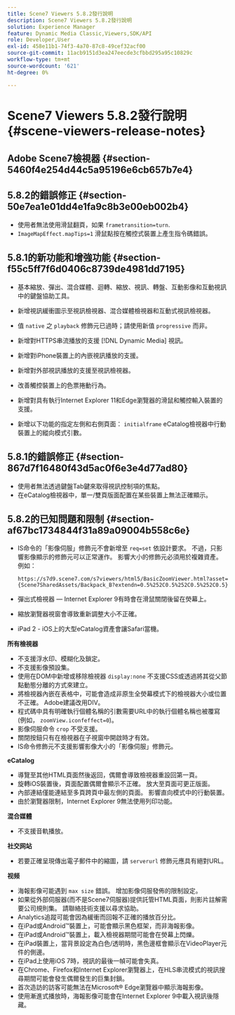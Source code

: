 ```yaml
---
title: Scene7 Viewers 5.8.2發行說明
description: Scene7 Viewers 5.8.2發行說明
solution: Experience Manager
feature: Dynamic Media Classic,Viewers,SDK/API
role: Developer,User
exl-id: 458e11b1-74f3-4a70-87c8-49cef32acf00
source-git-commit: 11acb9151d3ea247eecde3cfbbd295a95c10829c
workflow-type: tm+mt
source-wordcount: '621'
ht-degree: 0%

---
```


# Scene7 Viewers 5.8.2發行說明{#scene-viewers-release-notes}

## Adobe Scene7檢視器 {#section-5460f4e254d44c5a95196e6cb657b7e4}

## 5.8.2的錯誤修正 {#section-50e7ea1e01dd4e1fa9c8b3e00eb002b4}

* 使用者無法使用滑鼠翻頁，如果 `frametransition=turn`.
* `ImageMapEffect.mapTips=1` 滑鼠點按在觸控式裝置上產生指令碼錯誤。

## 5.8.1的新功能和增強功能 {#section-f55c5ff7f6d0406c8739de4981dd7195}

* 基本縮放、彈出、混合媒體、迴轉、縮放、視訊、轉盤、互動影像和互動視訊中的鍵盤協助工具。
* 新增視訊緩衝圖示至視訊檢視器、混合媒體檢視器和互動式視訊檢視器。
* 值 `native` 之 `playback` 修飾元已過時；請使用新值 `progressive` 而非。

* 新增對HTTPS串流播放的支援 [!DNL Dynamic Media] 視訊。
* 新增對iPhone裝置上的內嵌視訊播放的支援。
* 新增對外部視訊播放的支援至視訊檢視器。
* 改善觸控裝置上的色票捲動行為。
* 新增對具有執行Internet Explorer 11和Edge瀏覽器的滑鼠和觸控輸入裝置的支援。
* 新增以下功能的指定左側和右側頁面： `initialframe` eCatalog檢視器中行動裝置上的縱向模式引數。

## 5.8.1的錯誤修正 {#section-867d7f16480f43d5ac0f6e3e4d77ad80}

* 使用者無法透過鍵盤Tab鍵來取得視訊控制項的焦點。
* 在eCatalog檢視器中，單一/雙頁版面配置在某些裝置上無法正確顯示。

## 5.8.2的已知問題和限制 {#section-af67bc1734844f31a89a09004b558c6e}

* IS命令的「影像伺服」修飾元不會新增至 `req=set` 依設計要求。 不過，只影響影像顯示的修飾元可以正常運作。 影響大小的修飾元必須用於複雜資產。 例如：

   `https://s7d9.scene7.com/s7viewers/html5/BasicZoomViewer.html?asset= {Scene7SharedAssets/Backpack_B?extendn=0.5%252C0.5%252C0.5%252C0.5}`

* 彈出式檢視器 — Internet Explorer 9有時會在滑鼠關閉後留在熒幕上。
* 縮放瀏覽器視窗會導致重新調整大小不正確。
* iPad 2 - iOS上的大型eCatalog資產會讓Safari當機。

**所有檢視器**

* 不支援浮水印、模糊化及鎖定。
* 不支援影像預設集。
* 使用在DOM中新增或移除檢視器 `display:none` 不支援CSS或透過將其從父節點動態分離的方式來建立。
* 將檢視器內嵌在表格中，可能會造成非原生全熒幕模式下的檢視器大小或位置不正確。 Adobe建議改用DIV。
* 程式碼中具有明確執行個體名稱的引數需要URL中的執行個體名稱也被覆寫(例如， `zoomView.iconfeffect=0`)。
* 影像伺服命令 `crop` 不受支援。
* 關閉按鈕只有在檢視器在子視窗中開啟時才有效。
* IS命令修飾元不支援影響影像大小的「影像伺服」修飾元。

**eCatalog**

* 導覽至其他HTML頁面然後返回，偶爾會導致檢視器重設回第一頁。
* 旋轉iOS裝置後，頁面配置偶爾會顯示不正確。 放大至頁面可更正版面。
* 內部連結僅能連結至多頁跨頁中最左側的頁面。 影響直向模式中的行動裝置。
* 由於瀏覽器限制，Internet Explorer 9無法使用列印功能。

**混合媒體**

* 不支援音軌播放。

**社交网站**

* 若要正確呈現傳出電子郵件中的縮圖，請 `serverurl` 修飾元應具有絕對URL。

**视频**

* 海報影像可能遇到 `max size` 錯誤。 增加影像伺服發佈的限制設定。
* 如果從外部伺服器(而不是Scene7伺服器)提供託管HTML頁面，則影片註解需要公司規則集。 請聯絡技術支援以尋求協助。
* Analytics追蹤可能會因為緩衝而回報不正確的播放百分比。
* 在iPad或Android™裝置上，可能會顯示黑色框架，而非海報影像。
* 在iPad或Android™裝置上，載入檢視器期間可能會在熒幕上閃爍。
* 在iPad裝置上，當背景設定為白色/透明時，黑色邊框會顯示在VideoPlayer元件的側邊。
* 在iPad上使用iOS 7時，視訊的最後一幀可能會失真。
* 在Chrome、Firefox和Internet Explorer瀏覽器上，在HLS串流模式的視訊搜尋期間可能會發生偶爾發生的巨集封鎖。
* 首次造訪的訪客可能無法在Microsoft® Edge瀏覽器中顯示海報影像。
* 使用漸進式播放時，海報影像可能會在Internet Explorer 9中載入視訊後隱藏。

